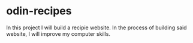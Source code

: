 # odin-recipes
In this project I will build a recipie website.
In the process of building said website, I will improve my computer skills. 